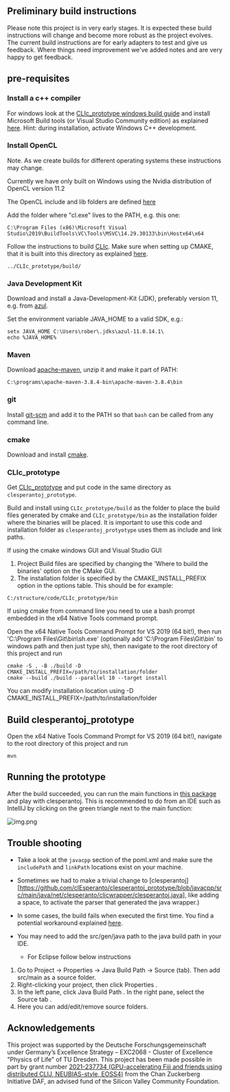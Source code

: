 

## Preliminary build instructions

Please note this project is in very early stages.
It is expected these build instructions will change and become more robust as the project evolves.
The current build instructions are for early adapters to test and give us feedback.  Where things need improvement we've added notes and are very happy to get feedback.

## pre-requisites
### Install a c++ compiler

For windows look at the [CLIc_prototype windows build guide](https://github.com/clEsperanto/CLIc_prototype/blob/master/docs/how_to_build/windows_build/windows_build.md) and install Microsoft Build tools (or Visual Studio Community edition) as explained [here](https://biapol.github.io/blog/robert_haase/ms_build_tools/readme.html).
Hint: during installation, activate Windows C++ development.

### Install OpenCL

Note.  As we create builds for different operating systems these instructions may change.

Currently we have only built on Windows using the Nvidia distribution of OpenCL version 11.2

The OpenCL include and lib folders are defined [here](https://github.com/clEsperanto/clesperantoj_prototype/blob/javacpp/src/main/java/net/clesperanto/clicwrapper/clesperantoj.java#L17)

Add the folder where "cl.exe" lives to the PATH, e.g. this one:

```
C:\Program Files (x86)\Microsoft Visual Studio\2019\BuildTools\VC\Tools\MSVC\14.29.30133\bin\Hostx64\x64
```

Follow the instructions to build [CLIc](https://github.com/clEsperanto/CLIc_prototype/blob/master/docs/how_to_build/windows_build/windows_build.md).
Make sure when setting up CMAKE, that it is built into this directory as explained [here](https://github.com/clEsperanto/CLIc_prototype/blob/master/docs/how_to_build/windows_build/windows_build.md).

```
../CLIc_prototype/build/
```

### Java Development Kit

Download and install a Java-Development-Kit (JDK), preferably version 11, e.g. from [azul](https://www.azul.com/downloads/?package=jdk#download-openjdk).

Set the environment variable JAVA_HOME to a valid SDK, e.g.:

```
setx JAVA_HOME C:\Users\rober\.jdks\azul-11.0.14.1\
echo %JAVA_HOME%
```

### Maven

Download [apache-maven](https://maven.apache.org/download.cgi), unzip it and make it part of PATH:

```
C:\programs\apache-maven-3.8.4-bin\apache-maven-3.8.4\bin
```

### git

Install [git-scm](https://git-scm.com/downloads) and add it to the PATH so that `bash` can be called from any command line.

### cmake

Download and install [cmake](https://cmake.org/download/).

### CLIc_prototype

Get [CLIc_prototype](https://github.com/clEsperanto/CLIc_prototype) and put code in the same directory as ```clesperantoj_prototype```.

Build and install using ```CLIc_prototype/build``` as the folder to place the build files generated by cmake
and ```CLIc_prototype/bin``` as the installation folder where the binaries will be placed.
It is important to use this code and installation folder as ```clesperantoj_protyotype``` uses them as include and link paths.

If using the cmake windows GUI and Visual Studio GUI

1. Project Build files are specified by changing the 'Where to build the binaries' option on the CMake GUI.
2. The installation folder is specified by the CMAKE_INSTALL_PREFIX option in the options table. This should be for example:
```
C:/structure/code/CLIc_prototype/bin
```

If using cmake from command line you need to use a bash prompt embedded in the x64 Native Tools command prompt.

Open the x64 Native Tools Command Prompt for VS 2019 (64 bit!), then run 'C:\Program Files\Git\bin\sh.exe' (optionally add 'C:\Program Files\Git\bin\' to windows path and then just type sh), then navigate to the root directory of this project and run

```
cmake -S . -B ./build -D CMAKE_INSTALL_PREFIX=/path/to/installation/folder
cmake --build ./build --parallel 10 --target install
```

You can modify installation location using -D CMAKE_INSTALL_PREFIX=/path/to/installation/folder

## Build clesperantoj_prototype

Open the x64 Native Tools Command Prompt for VS 2019 (64 bit!), navigate to the root directory of this project and run

```
mvn
```

## Running the prototype

After the build succeeded, you can run the main functions in [this package](https://github.com/clEsperanto/clesperantoj_prototype/tree/main/src/main/java/net/clesperanto/test) and play with clesperantoj.
This is recommended to do from an IDE such as IntellIJ by clicking on the green triangle next to the main function:

![img.png](developer_docs/intellij_screenshot.png)

## Trouble shooting

* Take a look at the ```javacpp``` section of the poml.xml and make sure the ```includePath``` and ```linkPath``` locations exist on your machine.

* Sometimes we had to make a trivial change to [clesperantoj][https://github.com/clEsperanto/clesperantoj_prototype/blob/javacpp/src/main/java/net/clesperanto/clicwrapper/clesperantoj.java], like adding a space, to activate the parser that generated the java wrapper.)

* In some cases, the build fails when executed the first time.
You find a potential workaround explained [here](https://github.com/clEsperanto/clesperantoj_prototype/issues/4#issuecomment-1184768674).

* You may need to add the src/gen/java path to the java build path in your IDE.

  * For Eclipse follow below instructions

1.  Go to Project -> Properties -> Java Build Path -> Source (tab). Then add src/main as a source folder.
2. Right-clicking your project, then click Properties .
3. In the left pane, click Java Build Path . In the right pane, select the Source tab .
4. Here you can add/edit/remove source folders.

## Acknowledgements
This project was supported by the Deutsche Forschungsgemeinschaft under Germany’s Excellence Strategy – EXC2068 - Cluster of Excellence "Physics of Life" of TU Dresden.
This project has been made possible in part by grant number [2021-237734 (GPU-accelerating Fiji and friends using distributed CLIJ, NEUBIAS-style, EOSS4)](https://chanzuckerberg.com/eoss/proposals/gpu-accelerating-fiji-and-friends-using-distributed-clij-neubias-style/) from the Chan Zuckerberg Initiative DAF, an advised fund of the Silicon Valley Community Foundation.
